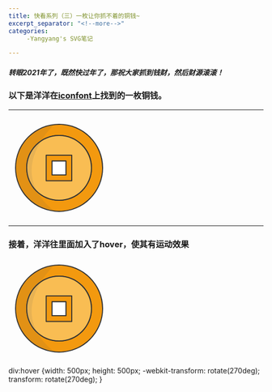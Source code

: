 ```yaml
---
title: 快看系列（三）一枚让你抓不着的铜钱~
excerpt_separator: "<!--more-->"
categories:
     -Yangyang's SVG笔记

---
```


##### 转眼2021年了，既然快过年了，那祝大家抓到钱财，然后财源滚滚！
<!--more-->

### 以下是洋洋在[iconfont](https://www.iconfont.cn/)上找到的一枚铜钱。

***
<div>
 <svg t="1610724317179" class="icon" viewBox="0 0 1024 1024" version="1.1" xmlns="http://www.w3.org/2000/svg" p-id="9520" width="200" height="200"><path d="M512 71.4c-243.2 0-440.4 197.2-440.4 440.4S268.8 952.2 512 952.2 952.4 755 952.4 511.8 755.2 71.4 512 71.4z m0 768.2c-181 0-327.8-146.8-327.8-327.8S331 184 512 184s327.8 146.8 327.8 327.8S693 839.6 512 839.6z" fill="#F3990F" p-id="9521"></path><path d="M512 957.2c-60.1 0-118.5-11.8-173.4-35-53-22.4-100.7-54.5-141.6-95.5-40.9-40.9-73-88.5-95.5-141.6-23.2-54.9-35-113.2-35-173.4 0-60.1 11.8-118.5 35-173.4 22.4-53 54.5-100.7 95.5-141.6 40.9-40.9 88.5-73 141.6-95.5 54.9-23.2 113.2-35 173.4-35 60.1 0 118.5 11.8 173.4 35 53 22.4 100.7 54.5 141.6 95.5 40.9 40.9 73 88.5 95.5 141.6 23.2 54.9 35 113.2 35 173.4 0 60.1-11.8 118.5-35 173.4-22.4 53-54.5 100.7-95.5 141.6-40.9 40.9-88.5 73-141.6 95.5-54.9 23.2-113.3 35-173.4 35z m0-880.8c-240.1 0-435.4 195.3-435.4 435.4 0 240.1 195.3 435.4 435.4 435.4 240.1 0 435.4-195.3 435.4-435.4 0-240.1-195.3-435.4-435.4-435.4z m0 768.2c-88.9 0-172.5-34.6-235.3-97.5-62.9-62.9-97.5-146.4-97.5-235.3s34.6-172.5 97.5-235.3C339.5 213.6 423.1 179 512 179s172.5 34.6 235.3 97.5c62.9 62.9 97.5 146.4 97.5 235.3s-34.6 172.5-97.5 235.3C684.5 810 600.9 844.6 512 844.6z m0-655.6c-178 0-322.8 144.8-322.8 322.8S334 834.6 512 834.6s322.8-144.8 322.8-322.8S690 189 512 189z" fill="#333333" p-id="9522"></path><path d="M512 511.8m-327.8 0a327.8 327.8 0 1 0 655.6 0 327.8 327.8 0 1 0-655.6 0Z" fill="#F9BD53" p-id="9523"></path><path d="M512 844.6c-88.9 0-172.5-34.6-235.3-97.5-62.9-62.9-97.5-146.4-97.5-235.3s34.6-172.5 97.5-235.3C339.5 213.6 423.1 179 512 179s172.5 34.6 235.3 97.5c62.9 62.9 97.5 146.4 97.5 235.3s-34.6 172.5-97.5 235.3C684.5 810 600.9 844.6 512 844.6z m0-655.6c-178 0-322.8 144.8-322.8 322.8S334 834.6 512 834.6s322.8-144.8 322.8-322.8S690 189 512 189z" fill="#333333" p-id="9524"></path><path d="M381.3 383.8v258.9h258.9V383.8H381.3zM581 583.4H440.6V443H581v140.4z" fill="#F3990F" p-id="9525"></path><path d="M640.2 647.7H381.3c-2.8 0-5-2.2-5-5V383.8c0-2.8 2.2-5 5-5h258.9c2.8 0 5 2.2 5 5v258.9c0 2.7-2.2 5-5 5z m-253.9-10h248.9V388.8H386.3v248.9zM581 588.4H440.6c-2.8 0-5-2.2-5-5V443c0-2.8 2.2-5 5-5H581c2.8 0 5 2.2 5 5v140.4c0 2.8-2.2 5-5 5z m-135.4-10H576V448H445.6v130.4z" fill="#333333" p-id="9526"></path><path d="M440.6 443H581v140.4H440.6z" fill="#FFFFFF" p-id="9527"></path><path d="M581 588.4H440.6c-2.8 0-5-2.2-5-5V443c0-2.8 2.2-5 5-5H581c2.8 0 5 2.2 5 5v140.4c0 2.8-2.2 5-5 5z m-135.4-10H576V448H445.6v130.4z" fill="#333333" p-id="9528"></path><path d="M457.9 77.5C243.1 109.9 78.6 292.4 78.6 512.8c0 222.3 167.4 406.1 384.9 436.1C10 587.7 351.1 185.2 457.9 77.5z" fill="#4D4D4D" opacity=".1" p-id="9529"></path>
 </svg>
</div>

***
### 接着，洋洋往里面加入了hover，使其有运动效果

<div>
	<svg t="1610724317179" class="icon" viewBox="0 0 1024 1024" version="1.1" xmlns="http://www.w3.org/2000/svg" p-id="9520" width="200" height="200"><path d="M512 71.4c-243.2 0-440.4 197.2-440.4 440.4S268.8 952.2 512 952.2 952.4 755 952.4 511.8 755.2 71.4 512 71.4z m0 768.2c-181 0-327.8-146.8-327.8-327.8S331 184 512 184s327.8 146.8 327.8 327.8S693 839.6 512 839.6z" fill="#F3990F" p-id="9521"></path><path d="M512 957.2c-60.1 0-118.5-11.8-173.4-35-53-22.4-100.7-54.5-141.6-95.5-40.9-40.9-73-88.5-95.5-141.6-23.2-54.9-35-113.2-35-173.4 0-60.1 11.8-118.5 35-173.4 22.4-53 54.5-100.7 95.5-141.6 40.9-40.9 88.5-73 141.6-95.5 54.9-23.2 113.2-35 173.4-35 60.1 0 118.5 11.8 173.4 35 53 22.4 100.7 54.5 141.6 95.5 40.9 40.9 73 88.5 95.5 141.6 23.2 54.9 35 113.2 35 173.4 0 60.1-11.8 118.5-35 173.4-22.4 53-54.5 100.7-95.5 141.6-40.9 40.9-88.5 73-141.6 95.5-54.9 23.2-113.3 35-173.4 35z m0-880.8c-240.1 0-435.4 195.3-435.4 435.4 0 240.1 195.3 435.4 435.4 435.4 240.1 0 435.4-195.3 435.4-435.4 0-240.1-195.3-435.4-435.4-435.4z m0 768.2c-88.9 0-172.5-34.6-235.3-97.5-62.9-62.9-97.5-146.4-97.5-235.3s34.6-172.5 97.5-235.3C339.5 213.6 423.1 179 512 179s172.5 34.6 235.3 97.5c62.9 62.9 97.5 146.4 97.5 235.3s-34.6 172.5-97.5 235.3C684.5 810 600.9 844.6 512 844.6z m0-655.6c-178 0-322.8 144.8-322.8 322.8S334 834.6 512 834.6s322.8-144.8 322.8-322.8S690 189 512 189z" fill="#333333" p-id="9522"></path><path d="M512 511.8m-327.8 0a327.8 327.8 0 1 0 655.6 0 327.8 327.8 0 1 0-655.6 0Z" fill="#F9BD53" p-id="9523"></path><path d="M512 844.6c-88.9 0-172.5-34.6-235.3-97.5-62.9-62.9-97.5-146.4-97.5-235.3s34.6-172.5 97.5-235.3C339.5 213.6 423.1 179 512 179s172.5 34.6 235.3 97.5c62.9 62.9 97.5 146.4 97.5 235.3s-34.6 172.5-97.5 235.3C684.5 810 600.9 844.6 512 844.6z m0-655.6c-178 0-322.8 144.8-322.8 322.8S334 834.6 512 834.6s322.8-144.8 322.8-322.8S690 189 512 189z" fill="#333333" p-id="9524"></path><path d="M381.3 383.8v258.9h258.9V383.8H381.3zM581 583.4H440.6V443H581v140.4z" fill="#F3990F" p-id="9525"></path><path d="M640.2 647.7H381.3c-2.8 0-5-2.2-5-5V383.8c0-2.8 2.2-5 5-5h258.9c2.8 0 5 2.2 5 5v258.9c0 2.7-2.2 5-5 5z m-253.9-10h248.9V388.8H386.3v248.9zM581 588.4H440.6c-2.8 0-5-2.2-5-5V443c0-2.8 2.2-5 5-5H581c2.8 0 5 2.2 5 5v140.4c0 2.8-2.2 5-5 5z m-135.4-10H576V448H445.6v130.4z" fill="#333333" p-id="9526"></path><path d="M440.6 443H581v140.4H440.6z" fill="#FFFFFF" p-id="9527"></path><path d="M581 588.4H440.6c-2.8 0-5-2.2-5-5V443c0-2.8 2.2-5 5-5H581c2.8 0 5 2.2 5 5v140.4c0 2.8-2.2 5-5 5z m-135.4-10H576V448H445.6v130.4z" fill="#333333" p-id="9528"></path><path d="M457.9 77.5C243.1 109.9 78.6 292.4 78.6 512.8c0 222.3 167.4 406.1 384.9 436.1C10 587.7 351.1 185.2 457.9 77.5z" fill="#4D4D4D" opacity=".1" p-id="9529"></path>
	<style> 
div { -webkit-transition: width 2s, height 2s, -webkit-transform 2s;
    transition: width 2s, height 2s, transform 2s;
}

div:hover {width: 500px;
    height: 500px;
    -webkit-transform: rotate(270deg);
    transform: rotate(270deg);
}
</style>
</svg>
</div>	